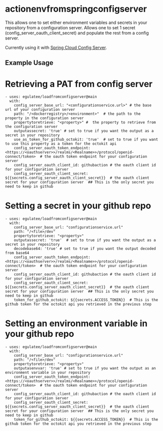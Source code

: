 # actionenvfromspringconfigserver

This allows one to set either environment variables and secrets in your repository from a configuration server.
Allows one to set 1 secret (config_server_oauth_client_secret) and populate the rest from a config server.

Currently using it with [Spring Cloud Config Server](https://cloud.spring.io/spring-cloud-config/).

## Example Usage

# Retrieving a PAT from config server
    - uses: egulatee/loadfromconfigserver@main
      with:
        config_server_base_url: "<configurationservice.url>" # the base url of your configuration server
        path: "/<dockerregistry>/<environment>"  # the path to the property in the configuration server
        propertytoretrieve: "<property>" #  the property to retrieve from the configuration server
        outputassecret: 'true' # set to true if you want the output as a secret in your repository
        use_as_token_for_github_octokit: 'true'  # set to true if you want to use this property as a token for the octokit api 
        config_server_oauth_token_endpoint: <https://<oauthserver>>/realms/<Realname>>/protocol/openid-connect/token>  # the oauth token endpoint for your configuration server
        config_server_oauth_client_id: githubaction # the oauth client id for your configuration server
        config_server_oauth_client_secret: ${{secrets.config_server_oauth_client_secret}}  # the oauth client secret for your configuration server  ## This is the only secret you need to keep in github

# Setting a secret in your github repo
    - uses: egulatee/loadfromconfigserver@main
      with:
        config_server_base_url: "configurationservice.url"
        path: "/<file>/dev"
        propertytoretrieve: "<property>"
        outputassecret: 'true'  # set to true if you want the output as a secret in your repository
        decodebase64: 'true' # set to true if you want the output decoded from base64
        config_server_oauth_token_endpoint: <https://<oauthserver>>/realms/<Realname>>/protocol/openid-connect/token>  # the oauth token endpoint for your configuration server
        config_server_oauth_client_id: githubaction # the oauth client id for your configuration server
        config_server_oauth_client_secret: ${{secrets.config_server_oauth_client_secret}}  # the oauth client secret for your configuration server  ## This is the only secret you need to keep in github
        token_for_github_octokit: ${{secrets.ACCESS_TOKEN}}  # This is the github token for the octokit api you retrieved in the previous step

# Setting an environment variable in your github repo
    - uses: egulatee/loadfromconfigserver@main
      with:
        config_server_base_url: "configurationservice.url"
        path: "/<file>/dev"
        propertytoretrieve: "<property>"
        outputasenvvar: 'true' # set to true if you want the output as an environment variable in your repository
        config_server_oauth_token_endpoint: <https://<oauthserver>>/realms/<Realname>>/protocol/openid-connect/token>  # the oauth token endpoint for your configuration server
        config_server_oauth_client_id: githubaction # the oauth client id for your configuration server
        config_server_oauth_client_secret: ${{secrets.config_server_oauth_client_secret}}  # the oauth client secret for your configuration server  ## This is the only secret you need to keep in github
        token_for_github_octokit: ${{secrets.ACCESS_TOKEN}}  # This is the github token for the octokit api you retrieved in the previous step